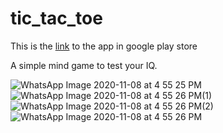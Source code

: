 # tic_tac_toe

This is the [link](https://play.google.com/store/apps/details?id=com.justice.tictactoe) to the app in google play store

A simple mind game to test your IQ.

![WhatsApp Image 2020-11-08 at 4 55 25 PM](https://user-images.githubusercontent.com/63531125/107875881-711fdb00-6ed3-11eb-9b7a-49eb8e6158b4.jpeg)
![WhatsApp Image 2020-11-08 at 4 55 26 PM(1)](https://user-images.githubusercontent.com/63531125/107875883-72510800-6ed3-11eb-9427-bb2d6bfc36c6.jpeg)
![WhatsApp Image 2020-11-08 at 4 55 26 PM(2)](https://user-images.githubusercontent.com/63531125/107875884-73823500-6ed3-11eb-9a4e-9b2acf7b3f15.jpeg)
![WhatsApp Image 2020-11-08 at 4 55 26 PM](https://user-images.githubusercontent.com/63531125/107875885-741acb80-6ed3-11eb-96ba-2d39ea5a5858.jpeg)
